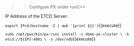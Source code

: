>>Configure PX under runC<<

IP Address of the ETCD Server:

`export IP=$(hostname -I | awk '{print $1}')`{{execute}}


`sudo /opt/pwx/bin/px-runc install -c demo-px-cluster \
    -k etcd://${IP}:4001 \
    -s /dev/vdb`{{execute}} 
